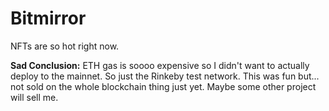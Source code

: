 # Bitmirror

NFTs are so hot right now.

**Sad Conclusion:** ETH gas is soooo expensive so I didn't want to actually deploy to the mainnet. So just the Rinkeby test network. This was fun but... not sold on the whole blockchain thing just yet. Maybe some other project will sell me.
